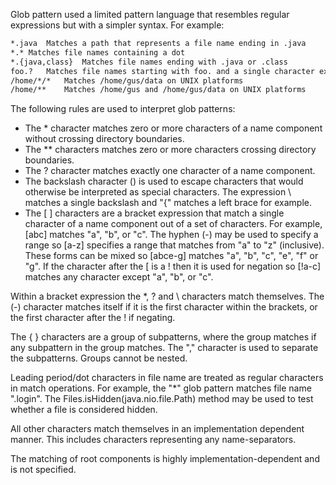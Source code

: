 Glob pattern used a limited pattern language that resembles regular expressions but with a simpler syntax. For example:

```txt
*.java  Matches a path that represents a file name ending in .java
*.* Matches file names containing a dot
*.{java,class}  Matches file names ending with .java or .class
foo.?   Matches file names starting with foo. and a single character extension
/home/*/*   Matches /home/gus/data on UNIX platforms
/home/**    Matches /home/gus and /home/gus/data on UNIX platforms
```

The following rules are used to interpret glob patterns:
- The * character matches zero or more characters of a name component without crossing directory boundaries.
- The ** characters matches zero or more characters crossing directory boundaries.
- The ? character matches exactly one character of a name component.
- The backslash character (\) is used to escape characters that would otherwise be interpreted as special characters. The expression \\ matches a single backslash and "\{" matches a left brace for example.
- The [ ] characters are a bracket expression that match a single character of a name component out of a set of characters. For example, [abc] matches "a", "b", or "c". The hyphen (-) may be used to specify a range so [a-z] specifies a range that matches from "a" to "z" (inclusive). These forms can be mixed so [abce-g] matches "a", "b", "c", "e", "f" or "g". If the character after the [ is a ! then it is used for negation so [!a-c] matches any character except "a", "b", or "c".

Within a bracket expression the *, ? and \ characters match themselves. The (-) character matches itself if it is the first character within the brackets, or the first character after the ! if negating.

The { } characters are a group of subpatterns, where the group matches if any subpattern in the group matches. The "," character is used to separate the subpatterns. Groups cannot be nested.

Leading period/dot characters in file name are treated as regular characters in match operations. For example, the "*" glob pattern matches file name ".login". The Files.isHidden(java.nio.file.Path) method may be used to test whether a file is considered hidden.

All other characters match themselves in an implementation dependent manner. This includes characters representing any name-separators.

The matching of root components is highly implementation-dependent and is not specified.
